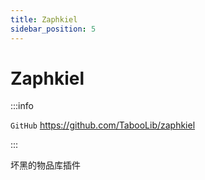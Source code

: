 ```yaml
---
title: Zaphkiel
sidebar_position: 5
---
```


# Zaphkiel

:::info

`GitHub` https://github.com/TabooLib/zaphkiel

:::

坏黑的物品库插件
